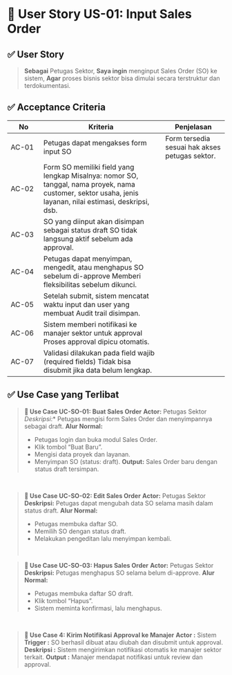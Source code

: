 # 🎯 User Story US-01: Input Sales Order
## ✅ User Story
> **Sebagai** Petugas Sektor,
**Saya ingin** menginput Sales Order (SO) ke sistem,
**Agar** proses bisnis sektor bisa dimulai secara terstruktur dan terdokumentasi.

## ✅ Acceptance Criteria
|<div style="width: 60px;">No</div>	|Kriteria |Penjelasan|
|-------|------|------|
|AC-01	|Petugas dapat mengakses form input SO	|Form tersedia sesuai hak akses petugas sektor.
|AC-02	|Form SO memiliki field yang lengkap	Misalnya: nomor SO, tanggal, nama proyek, nama customer, sektor usaha, jenis layanan, nilai estimasi, deskripsi, dsb.|
|AC-03	|SO yang diinput akan disimpan sebagai status draft	SO tidak langsung aktif sebelum ada approval.|
|AC-04	|Petugas dapat menyimpan, mengedit, atau menghapus SO sebelum di-approve	Memberi fleksibilitas sebelum dikunci.|
|AC-05	|Setelah submit, sistem mencatat waktu input dan user yang membuat	Audit trail disimpan.|
|AC-06	|Sistem memberi notifikasi ke manajer sektor untuk approval	Proses approval dipicu otomatis.|
|AC-07	|Validasi dilakukan pada field wajib (required fields)	Tidak bisa disubmit jika data belum lengkap.|

## ✅ Use Case yang Terlibat 

>**🔹 Use Case UC-SO-01: Buat Sales Order**
>**Actor:** Petugas Sektor
>*Deskripsi:** Petugas mengisi form Sales Order dan menyimpannya sebagai draft.
>**Alur Normal:**
>- Petugas login dan buka modul Sales Order.
>- Klik tombol “Buat Baru”.
>- Mengisi data proyek dan layanan.
>- Menyimpan SO (status: draft).
>**Output:** Sales Order baru dengan status draft tersimpan.
<br>

>**🔹 Use Case UC-SO-02: Edit Sales Order**
>**Actor:** Petugas Sektor
>**Deskripsi:** Petugas dapat mengubah data SO selama masih dalam status draft.
>**Alur Normal:**
>- Petugas membuka daftar SO.
>- Memilih SO dengan status draft.
>- Melakukan pengeditan lalu menyimpan kembali.
><br>

>**🔹 Use Case UC-SO-03: Hapus Sales Order**
>**Actor:** Petugas Sektor
>**Deskripsi:** Petugas menghapus SO selama belum di-approve.
>**Alur Normal:**
>- Petugas membuka daftar SO draft.
>- Klik tombol “Hapus”.
>- Sistem meminta konfirmasi, lalu menghapus.
<br>

>**🔹 Use Case 4: Kirim Notifikasi Approval ke Manajer**
>**Actor :** Sistem
>**Trigger :** SO berhasil dibuat atau diubah dan disubmit untuk approval.
>**Deskripsi :** Sistem mengirimkan notifikasi otomatis ke manajer sektor terkait.
>**Output :** Manajer mendapat notifikasi untuk review dan approval.
